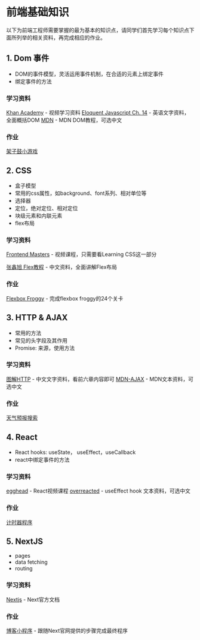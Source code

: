 # 前端基础知识

以下为前端工程师需要掌握的最为基本的知识点，请同学们首先学习每个知识点下面所列举的相关资料，再完成相应的作业。
## 1. Dom 事件

* DOM的事件模型，灵活运用事件机制，在合适的元素上绑定事件
* 绑定事件的方法

### 学习资料
[Khan Academy](https://www.khanacademy.org/computing/computer-programming/html-css-js) - 视频学习资料
[Eloquent Javascript Ch. 14](https://eloquentjavascript.net/14_dom.html) - 英语文字资料，全面概括DOM
[MDN](https://developer.mozilla.org/en-US/docs/Web/API/Document_Object_Model/Introduction) - MDN DOM教程，可选中文

### 作业
[架子鼓小游戏](drum-kit-starting-files)
## 2. CSS

* 盒子模型
* 常用的css属性，如background、font系列、相对单位等
* 选择器
* 定位，绝对定位、相对定位
* 块级元素和内联元素
* flex布局

### 学习资料
[Frontend Masters](https://frontendmasters.com/courses/web-development-v2/introducing-css/) - 视频课程，只需要看Learning CSS这一部分

[张鑫旭 Flex教程](https://www.zhangxinxu.com/wordpress/2018/10/display-flex-css3-css/) - 中文资料，全面讲解Flex布局

### 作业
[Flexbox Froggy](https://flexboxfroggy.com) - 完成flexbox froggy的24个关卡
## 3. HTTP & AJAX   

* 常用的方法
* 常见的头字段及其作用
* Promise: 来源，使用方法

### 学习资料
[图解HTTP](https://kingyinliang.github.io/PDF/图解HTTP+彩色版.pdf) - 中文文字资料，看前六章内容即可
[MDN-AJAX](https://developer.mozilla.org/en-US/docs/Web/Guide/AJAX) - MDN文本资料，可选中文

### 作业
[天气预报搜索](weather-forecast)
## 4. React    

* React hooks: useState， useEffect，useCallback
* react中绑定事件的方法

### 学习资料
[egghead](https://egghead.io/lessons/react-create-a-user-interface-with-vanilla-javascript-and-dom) - React视频课程
[overreacted](https://overreacted.io/zh-hans/a-complete-guide-to-useeffect) - useEffect hook 文本资料，可选中文

### 作业
[计时器程序](timers)
## 5. NextJS   

* pages
* data fetching
* routing

### 学习资料
[Nextjs](https://nextjs.org/docs/getting-started) - Next官方文档

### 作业
[博客小程序](https://nextjs.org/learn/basics/create-nextjs-app?utm_source=next-site&utm_medium=nav-cta&utm_campaign=next-website) - 跟随Next官网提供的步骤完成最终程序







